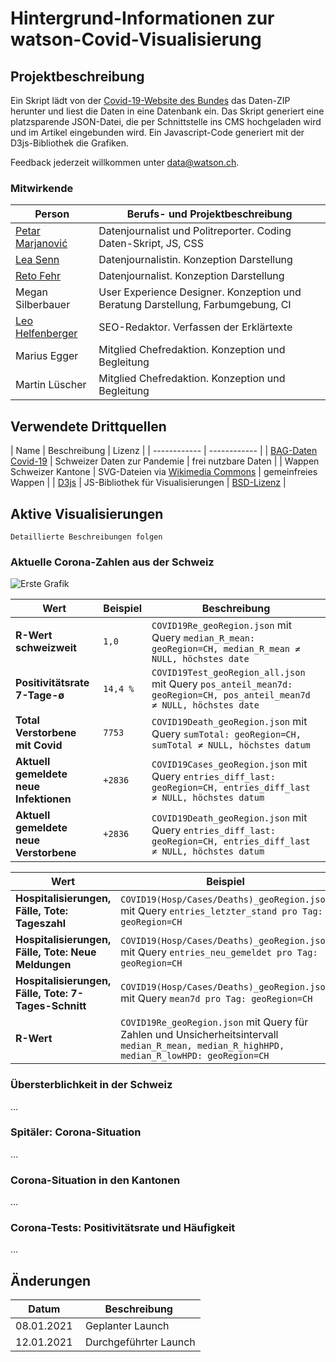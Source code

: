 # Hintergrund-Informationen zur watson-Covid-Visualisierung

## Projektbeschreibung
Ein Skript lädt von der [Covid-19-Website des Bundes](https://www.covid19.admin.ch/de/overview "COvid-19-Website des Bundes") das Daten-ZIP herunter und liest die Daten in eine Datenbank ein. Das Skript generiert eine platzsparende JSON-Datei, die per Schnittstelle ins CMS hochgeladen wird und im Artikel eingebunden wird. Ein Javascript-Code generiert mit der D3js-Bibliothek die Grafiken.

Feedback jederzeit willkommen unter [data@watson.ch](mailto:data@watson.ch "data@watson.ch").

### Mitwirkende
| Person | Berufs- und Projektbeschreibung |
| ------------ | ------------ |
| [Petar Marjanović](https://www.watson.ch/Petar%20Marjanovi%C4%87/ "Petar Marjanović") | Datenjournalist und Politreporter. Coding Daten-Skript, JS, CSS |
| [Lea Senn](https://www.watson.ch/Lea%20Senn/ "Lea Senn") | Datenjournalistin. Konzeption Darstellung |
| [Reto Fehr](https://www.watson.ch/Reto%20Fehr/ "Reto Fehr") | Datenjournalist. Konzeption Darstellung |
| Megan Silberbauer | User Experience Designer. Konzeption und Beratung Darstellung, Farbumgebung, CI |
| [Leo Helfenberger](https://www.watson.ch/Leo%20Helfenberger "Leo Helfenberger") | SEO-Redaktor. Verfassen der Erklärtexte |
| Marius Egger | Mitglied Chefredaktion. Konzeption und Begleitung |
| Martin Lüscher | Mitglied Chefredaktion. Konzeption und Begleitung |

## Verwendete Drittquellen
|  Name | Beschreibung  | Lizenz |
| ------------ | ------------ |
| [BAG-Daten Covid-19](https://www.covid19.admin.ch/de/overview "BAG-Daten Covid-19")  | Schweizer Daten zur Pandemie | frei nutzbare Daten |
| Wappen Schweizer Kantone | SVG-Dateien via [Wikimedia Commons](https://commons.wikimedia.org/wiki/Commons:Reusing_content_outside_Wikimedia/technical "Wikimedia Commons") | gemeinfreies Wappen |
| [D3js](https://d3js.org/ "D3js")  | JS-Bibliothek für Visualisierungen |  [BSD-Lizenz](https://opensource.org/licenses/BSD-3-Clause "BSD-Lizenz") |

## Aktive Visualisierungen
    Detaillierte Beschreibungen folgen

### Aktuelle Corona-Zahlen aus der Schweiz
![Erste Grafik](https://www.watson.ch/imgdb/605c/void;NR;JPEG/2008249862958221 "Erste Grafik")

| Wert | Beispiel | Beschreibung |
|--|--|--|
| **R-Wert schweizweit** | `1,0` | `COVID19Re_geoRegion.json` mit Query `median_R_mean: geoRegion=CH, median_R_mean ≠ NULL, höchstes date` |
| **Positivitätsrate 7-Tage-ø** | `14,4 %` | `COVID19Test_geoRegion_all.json` mit Query `pos_anteil_mean7d: geoRegion=CH, pos_anteil_mean7d ≠ NULL, höchstes date` |
| **Total Verstorbene mit Covid** | `7753` | `COVID19Death_geoRegion.json` mit Query `sumTotal: geoRegion=CH, sumTotal ≠ NULL, höchstes datum` |
| **Aktuell gemeldete neue Infektionen** | `+2836` | `COVID19Cases_geoRegion.json` mit Query `entries_diff_last: geoRegion=CH, entries_diff_last ≠ NULL, höchstes datum` |
| **Aktuell gemeldete neue Verstorbene** | `+2836` | `COVID19Death_geoRegion.json` mit Query `entries_diff_last: geoRegion=CH, entries_diff_last ≠ NULL, höchstes datum` |

| Wert | Beispiel | Beschreibung |
|--|--|--|
| **Hospitalisierungen, Fälle, Tote: Tageszahl** | `COVID19(Hosp/Cases/Deaths)_geoRegion.json` mit Query `entries_letzter_stand pro Tag: geoRegion=CH` |
| **Hospitalisierungen, Fälle, Tote: Neue Meldungen** | `COVID19(Hosp/Cases/Deaths)_geoRegion.json` mit Query `entries_neu_gemeldet pro Tag: geoRegion=CH` |
| **Hospitalisierungen, Fälle, Tote: 7-Tages-Schnitt** | `COVID19(Hosp/Cases/Deaths)_geoRegion.json` mit Query `mean7d pro Tag: geoRegion=CH` |
| **R-Wert** | `COVID19Re_geoRegion.json` mit Query für Zahlen und Unsicherheitsintervall `median_R_mean, median_R_highHPD, median_R_lowHPD: geoRegion=CH` |

### Übersterblichkeit in der Schweiz
…
### Spitäler: Corona-Situation
…
### Corona-Situation in den Kantonen
…
### Corona-Tests: Positivitätsrate und Häufigkeit
…

## Änderungen
| Datum | Beschreibung |
|--|--|
| 08.01.2021 | Geplanter Launch |
| 12.01.2021 | Durchgeführter Launch |

